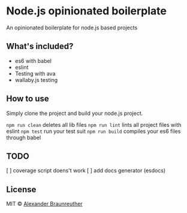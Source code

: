 # Node.js opinionated boilerplate

An opinionated boilerplate for node.js based projects

## What's included?
- es6 with babel
- eslint
- Testing with ava
- wallaby.js testing

## How to use
Simply clone the project and build your node.js project.

`npm run clean` deletes all lib files
`npm run lint` lints all project files with eslint
`npm test` run your test suit
`npm run build` compiles your es6 files through babel

## TODO

[ ] coverage script doens't work
[ ] add docs generator (esdocs)

## License

MIT © [Alexander Braunreuther](https://github.com/BraunreutherA)
